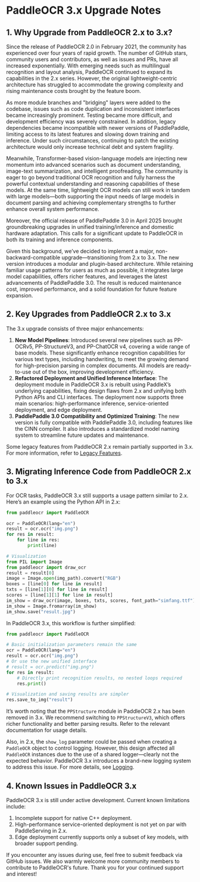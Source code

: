 # PaddleOCR 3.x Upgrade Notes

## 1. Why Upgrade from PaddleOCR 2.x to 3.x?

Since the release of PaddleOCR 2.0 in February 2021, the community has experienced over four years of rapid growth. The number of GitHub stars, community users and contributors, as well as issues and PRs, have all increased exponentially. With emerging needs such as multilingual recognition and layout analysis, PaddleOCR continued to expand its capabilities in the 2.x series. However, the original lightweight-centric architecture has struggled to accommodate the growing complexity and rising maintenance costs brought by the feature boom.

As more module branches and "bridging" layers were added to the codebase, issues such as code duplication and inconsistent interfaces became increasingly prominent. Testing became more difficult, and development efficiency was severely constrained. In addition, legacy dependencies became incompatible with newer versions of PaddlePaddle, limiting access to its latest features and slowing down training and inference. Under such circumstances, continuing to patch the existing architecture would only increase technical debt and system fragility.

Meanwhile, Transformer-based vision-language models are injecting new momentum into advanced scenarios such as document understanding, image-text summarization, and intelligent proofreading. The community is eager to go beyond traditional OCR recognition and fully harness the powerful contextual understanding and reasoning capabilities of these models. At the same time, lightweight OCR models can still work in tandem with large models—both supporting the input needs of large models in document parsing and achieving complementary strengths to further enhance overall system performance.

Moreover, the official release of PaddlePaddle 3.0 in April 2025 brought groundbreaking upgrades in unified training/inference and domestic hardware adaptation. This calls for a significant update to PaddleOCR in both its training and inference components.

Given this background, we’ve decided to implement a major, non-backward-compatible upgrade—transitioning from 2.x to 3.x. The new version introduces a modular and plugin-based architecture. While retaining familiar usage patterns for users as much as possible, it integrates large model capabilities, offers richer features, and leverages the latest advancements of PaddlePaddle 3.0. The result is reduced maintenance cost, improved performance, and a solid foundation for future feature expansion.

## 2. Key Upgrades from PaddleOCR 2.x to 3.x

The 3.x upgrade consists of three major enhancements:

1. **New Model Pipelines**: Introduced several new pipelines such as PP-OCRv5, PP-StructureV3, and PP-ChatOCR v4, covering a wide range of base models. These significantly enhance recognition capabilities for various text types, including handwriting, to meet the growing demand for high-precision parsing in complex documents. All models are ready-to-use out of the box, improving development efficiency.
2. **Refactored Deployment and Unified Inference Interface**: The deployment module in PaddleOCR 3.x is rebuilt using PaddleX’s underlying capabilities, fixing design flaws from 2.x and unifying both Python APIs and CLI interfaces. The deployment now supports three main scenarios: high-performance inference, service-oriented deployment, and edge deployment.
3. **PaddlePaddle 3.0 Compatibility and Optimized Training**: The new version is fully compatible with PaddlePaddle 3.0, including features like the CINN compiler. It also introduces a standardized model naming system to streamline future updates and maintenance.

Some legacy features from PaddleOCR 2.x remain partially supported in 3.x. For more information, refer to [Legacy Features](version2.x/legacy/index.en.md).

## 3. Migrating Inference Code from PaddleOCR 2.x to 3.x

For OCR tasks, PaddleOCR 3.x still supports a usage pattern similar to 2.x. Here’s an example using the Python API in 2.x:

```python
from paddleocr import PaddleOCR

ocr = PaddleOCR(lang="en")
result = ocr.ocr("img.png")
for res in result:
    for line in res:
        print(line)

# Visualization
from PIL import Image
from paddleocr import draw_ocr
result = result[0]
image = Image.open(img_path).convert("RGB")
boxes = [line[0] for line in result]
txts = [line[1][0] for line in result]
scores = [line[1][1] for line in result]
im_show = draw_ocr(image, boxes, txts, scores, font_path="simfang.ttf")
im_show = Image.fromarray(im_show)
im_show.save("result.jpg")
```

In PaddleOCR 3.x, this workflow is further simplified:

```python
from paddleocr import PaddleOCR

# Basic initialization parameters remain the same
ocr = PaddleOCR(lang="en")
result = ocr.ocr("img.png")
# Or use the new unified interface
# result = ocr.predict("img.png")
for res in result:
    # Directly print recognition results, no nested loops required
    res.print()

# Visualization and saving results are simpler
res.save_to_img("result")
```

It’s worth noting that the `PPStructure` module in PaddleOCR 2.x has been removed in 3.x. We recommend switching to `PPStructureV3`, which offers richer functionality and better parsing results. Refer to the relevant documentation for usage details.

Also, in 2.x, the `show_log` parameter could be passed when creating a `PaddleOCR` object to control logging. However, this design affected all `PaddleOCR` instances due to the use of a shared logger—clearly not the expected behavior. PaddleOCR 3.x introduces a brand-new logging system to address this issue. For more details, see [Logging](version3.x/logging.en.md).

## 4. Known Issues in PaddleOCR 3.x

PaddleOCR 3.x is still under active development. Current known limitations include:

1. Incomplete support for native C++ deployment.
2. High-performance service-oriented deployment is not yet on par with PaddleServing in 2.x.
3. Edge deployment currently supports only a subset of key models, with broader support pending.

If you encounter any issues during use, feel free to submit feedback via GitHub issues. We also warmly welcome more community members to contribute to PaddleOCR's future. Thank you for your continued support and interest!
